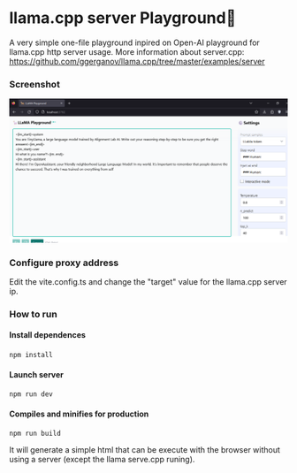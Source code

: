 # llama.cpp server Playground🦙

A very simple one-file playground inpired on Open-AI playground for llama.cpp http server usage. 
More information about server.cpp: https://github.com/ggerganov/llama.cpp/tree/master/examples/server

### Screenshot
 ![Image](screenshot.png)

### Configure proxy address

Edit the vite.config.ts and change the "target" value for the llama.cpp server ip.

### How to run
#### Install dependences
```
npm install
```

#### Launch server
```
npm run dev
```

#### Compiles and minifies for production
```
npm run build
```
It will generate a simple html that can be execute with the browser without using a server (except the llama serve.cpp runing).
